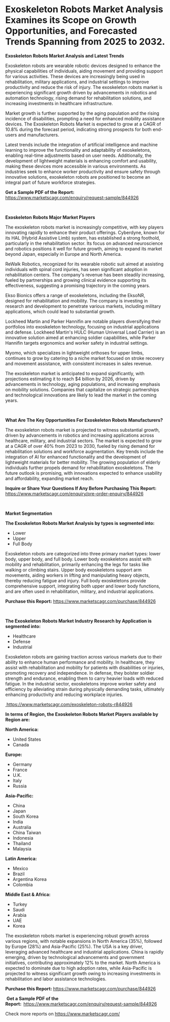 <p><h1>Exoskeleton Robots Market Analysis Examines its Scope on Growth Opportunities, and Forecasted Trends Spanning from 2025 to 2032.</h1></p><p><strong>Exoskeleton Robots Market Analysis and Latest Trends</strong></p>
<p><p>Exoskeleton robots are wearable robotic devices designed to enhance the physical capabilities of individuals, aiding movement and providing support for various activities. These devices are increasingly being used in rehabilitation, military applications, and industrial settings to improve productivity and reduce the risk of injury. The exoskeleton robots market is experiencing significant growth driven by advancements in robotics and automation technology, rising demand for rehabilitation solutions, and increasing investments in healthcare infrastructure.</p><p>Market growth is further supported by the aging population and the rising incidence of disabilities, prompting a need for enhanced mobility assistance devices. The Exoskeleton Robots Market is expected to grow at a CAGR of 10.8% during the forecast period, indicating strong prospects for both end-users and manufacturers. </p><p>Latest trends include the integration of artificial intelligence and machine learning to improve the functionality and adaptability of exoskeletons, enabling real-time adjustments based on user needs. Additionally, the development of lightweight materials is enhancing comfort and usability, making these devices more accessible in various environments. As industries seek to enhance worker productivity and ensure safety through innovative solutions, exoskeleton robots are positioned to become an integral part of future workforce strategies.</p></p>
<p><strong>Get a Sample PDF of the Report:&nbsp;</strong> <a href="https://www.marketscagr.com/enquiry/request-sample/844926?utm_campaign=2822&utm_medium=2&utm_source=Github&utm_content=ia&utm_term=03032025&utm_id=exoskeleton-robots">https://www.marketscagr.com/enquiry/request-sample/844926</a></p>
<p>&nbsp;</p>
<p><strong>Exoskeleton Robots Major Market Players</strong></p>
<p><p>The exoskeleton robots market is increasingly competitive, with key players innovating rapidly to enhance their product offerings. Cyberdyne, known for its HAL (Hybrid Assistive Limb) system, has established a strong foothold, particularly in the rehabilitation sector. Its focus on advanced neuroscience and robotics positions it well for future growth, aiming to expand its market beyond Japan, especially in Europe and North America.</p><p>ReWalk Robotics, recognized for its wearable robotic suit aimed at assisting individuals with spinal cord injuries, has seen significant adoption in rehabilitation centers. The company's revenue has been steadily increasing, fueled by partnerships and growing clinical evidence supporting its effectiveness, suggesting a promising trajectory in the coming years.</p><p>Ekso Bionics offers a range of exoskeletons, including the EksoNR, designed for rehabilitation and mobility. The company is investing in research and development to penetrate various markets, including military applications, which could lead to substantial growth.</p><p>Lockheed Martin and Parker Hannifin are notable players diversifying their portfolios into exoskeleton technology, focusing on industrial applications and defense. Lockheed Martin's HULC (Human Universal Load Carrier) is an innovative solution aimed at enhancing soldier capabilities, while Parker Hannifin targets ergonomics and worker safety in industrial settings.</p><p>Myomo, which specializes in lightweight orthoses for upper limbs, continues to grow by catering to a niche market focused on stroke recovery and movement assistance, with consistent increases in sales revenue.</p><p>The exoskeleton market is anticipated to expand significantly, with projections estimating it to reach $4 billion by 2026, driven by advancements in technology, aging populations, and increasing emphasis on mobility solutions. Companies that capitalize on strategic partnerships and technological innovations are likely to lead the market in the coming years.</p></p>
<p>&nbsp;</p>
<p><strong>What Are The Key Opportunities For Exoskeleton Robots Manufacturers?</strong></p>
<p><p>The exoskeleton robots market is projected to witness substantial growth, driven by advancements in robotics and increasing applications across healthcare, military, and industrial sectors. The market is expected to grow at a CAGR of over 40% from 2023 to 2030, fueled by rising demand for rehabilitation solutions and workforce augmentation. Key trends include the integration of AI for enhanced functionality and the development of lightweight materials for better mobility. The growing population of elderly individuals further propels demand for rehabilitation exoskeletons. The future outlook is promising, with innovations expected to enhance usability and affordability, expanding market reach.</p></p>
<p><strong>Inquire or Share Your Questions If Any Before Purchasing This Report:</strong> <a href="https://www.marketscagr.com/enquiry/pre-order-enquiry/844926?utm_campaign=2822&utm_medium=2&utm_source=Github&utm_content=ia&utm_term=03032025&utm_id=exoskeleton-robots">https://www.marketscagr.com/enquiry/pre-order-enquiry/844926</a></p>
<p>&nbsp;</p>
<p><strong>Market Segmentation</strong></p>
<p><strong>The Exoskeleton Robots Market Analysis by types is segmented into:</strong></p>
<p><ul><li>Lower</li><li>Upper</li><li>Full Body</li></ul></p>
<p><p>Exoskeleton robots are categorized into three primary market types: lower body, upper body, and full body. Lower body exoskeletons assist with mobility and rehabilitation, primarily enhancing the legs for tasks like walking or climbing stairs. Upper body exoskeletons support arm movements, aiding workers in lifting and manipulating heavy objects, thereby reducing fatigue and injury. Full body exoskeletons provide comprehensive support, integrating both upper and lower body functions, and are often used in rehabilitation, military, and industrial applications.</p></p>
<p><strong>Purchase this Report:&nbsp;</strong><a href="https://www.marketscagr.com/purchase/844926?utm_campaign=2822&utm_medium=2&utm_source=Github&utm_content=ia&utm_term=03032025&utm_id=exoskeleton-robots">https://www.marketscagr.com/purchase/844926</a></p>
<p>&nbsp;</p>
<p><strong>The Exoskeleton Robots Market Industry Research by Application is segmented into:</strong></p>
<p><ul><li>Healthcare</li><li>Defense</li><li>Industrial</li></ul></p>
<p><p>Exoskeleton robots are gaining traction across various markets due to their ability to enhance human performance and mobility. In healthcare, they assist with rehabilitation and mobility for patients with disabilities or injuries, promoting recovery and independence. In defense, they bolster soldier strength and endurance, enabling them to carry heavier loads with reduced fatigue. In the industrial sector, exoskeletons improve worker safety and efficiency by alleviating strain during physically demanding tasks, ultimately enhancing productivity and reducing workplace injuries.</p></p>
<p><a href="https://www.marketscagr.com/exoskeleton-robots-r844926?utm_campaign=2822&utm_medium=2&utm_source=Github&utm_content=ia&utm_term=03032025&utm_id=exoskeleton-robots">&nbsp;https://www.marketscagr.com/exoskeleton-robots-r844926</a></p>
<p><strong>In terms of Region, the Exoskeleton Robots Market Players available by Region are:</strong></p>
<p>
    <p> <strong> North America: </strong>
        <ul>
            <li>United States</li>
            <li>Canada</li>
        </ul>
        </p> 
    <p> <strong> Europe: </strong>
        <ul>
            <li>Germany</li>
            <li>France</li>
            <li>U.K.</li>
            <li>Italy</li>
            <li>Russia</li>
        </ul>
        </p> 
    <p> <strong> Asia-Pacific: </strong>
        <ul>
            <li>China</li>
            <li>Japan</li>
            <li>South Korea</li>
            <li>India</li>
            <li>Australia</li>
            <li>China Taiwan</li>
            <li>Indonesia</li>
            <li>Thailand</li>
            <li>Malaysia</li>
        </ul>
        </p> 
    <p> <strong> Latin America: </strong>
        <ul>
            <li>Mexico</li>
            <li>Brazil</li>
            <li>Argentina Korea</li>
            <li>Colombia</li>
        </ul>
        </p> 
    <p> <strong> Middle East & Africa: </strong>
        <ul>
            <li>Turkey</li>
            <li>Saudi</li>
            <li>Arabia</li>
            <li>UAE</li>
            <li>Korea</li>
        </ul>
    </p>
    </p>
<p><p>The exoskeleton robots market is experiencing robust growth across various regions, with notable expansions in North America (35%), followed by Europe (28%) and Asia-Pacific (25%). The USA is a key driver, leveraging advanced healthcare and industrial applications. China is rapidly emerging, driven by technological advancements and government initiatives, contributing approximately 12% to the market. North America is expected to dominate due to high adoption rates, while Asia-Pacific is projected to witness significant growth owing to increasing investments in rehabilitation and labor assistance technologies.</p></p>
<p><strong>Purchase this Report: </strong><a href="https://www.marketscagr.com/purchase/844926?utm_campaign=2822&utm_medium=2&utm_source=Github&utm_content=ia&utm_term=03032025&utm_id=exoskeleton-robots">https://www.marketscagr.com/purchase/844926</a></p>
<p>&nbsp;<strong>Get a Sample PDF of the Report:&nbsp;&nbsp;</strong><a href="https://www.marketscagr.com/enquiry/request-sample/844926?utm_campaign=2822&utm_medium=2&utm_source=Github&utm_content=ia&utm_term=03032025&utm_id=exoskeleton-robots">https://www.marketscagr.com/enquiry/request-sample/844926</a></p>
<p><strong></strong></p>
<p>Check more reports on <a href="https://www.marketscagr.com/?utm_campaign=2822&utm_medium=2&utm_source=Github&utm_content=ia&utm_term=03032025&utm_id=exoskeleton-robots">https://www.marketscagr.com/</a></p>